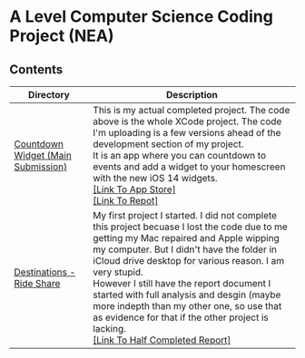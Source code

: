 # A Level Computer Science Coding Project (NEA)

## Contents
| Directory   | Description |
| ----------- | ----------- |
| [Countdown Widget (Main Submission)](https://github.com/Jami-p42/A-Level-Coding-Project/tree/main/VueJS%20Quiz) | This is my actual completed project. The code above is the whole XCode project. The code I'm uploading is a few versions ahead of the development section of my project. <br> It is an app where you can countdown to events and add a widget to your homescreen with the new iOS 14 widgets. <br> [[Link To App Store]](https://apps.apple.com/us/app/widget-countdown/id1532721548)<br> [[Link To Repot]](https://github.com/Bradley5922/Countdown-CS-Project/blob/main/Countdown%20Widget/report_FINAL.pdf)|
| [Destinations - Ride Share](https://github.com/Jami-p42/A-Level-Coding-Project/tree/main/Weather%20Application)      | My first project I started. I did not complete this project becuase I lost the code due to me getting my Mac repaired and Apple wipping my computer. But I didn't have the folder in iCloud drive desktop for various reason. I am very stupid. <br> However I still have the report document I started with full analysis and desgin (maybe more indepth than my other one, so use that as evidence for that if the other project is lacking.<br>[[Link To Half Completed Report]](https://apps.apple.com/us/app/widget-countdown/id1532721548)|
